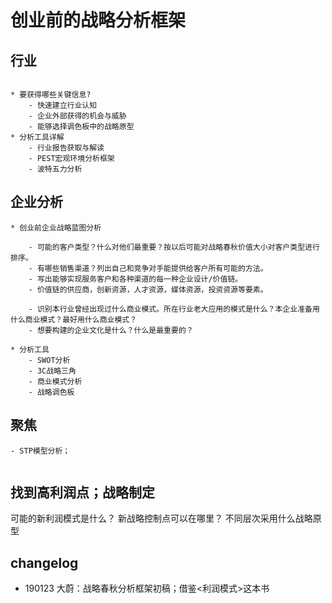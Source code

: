 # 创业前的战略分析框架

## 行业

```

* 要获得哪些关键信息?
    - 快速建立行业认知  
    - 企业外部获得的机会与威胁
    - 能够选择调色板中的战略原型
* 分析工具详解
    - 行业报告获取与解读
    - PEST宏观环境分析框架
    - 波特五力分析

```


## 企业分析

```
* 创业前企业战略蓝图分析

    - 可能的客户类型？什么对他们最重要？按以后可能对战略春秋价值大小对客户类型进行排序。
    - 有哪些销售渠道？列出自己和竞争对手能提供给客户所有可能的方法。
    - 写出能够实现服务客户和各种渠道的每一种企业设计/价值链。
    - 价值链的供应商，创新资源，人才资源，媒体资源，投资资源等要素。

    - 识别本行业曾经出现过什么商业模式。所在行业老大应用的模式是什么？本企业准备用什么商业模式？最好用什么商业模式？
    - 想要构建的企业文化是什么？什么是最重要的？

* 分析工具
    - SWOT分析
    - 3C战略三角
    - 商业模式分析
    - 战略调色板

```

## 聚焦

```
- STP模型分析；


```


## 找到高利润点；战略制定

可能的新利润模式是什么？
新战略控制点可以在哪里？
不同层次采用什么战略原型

## changelog

- 190123 大蔚：战略春秋分析框架初稿；借鉴<利润模式>这本书